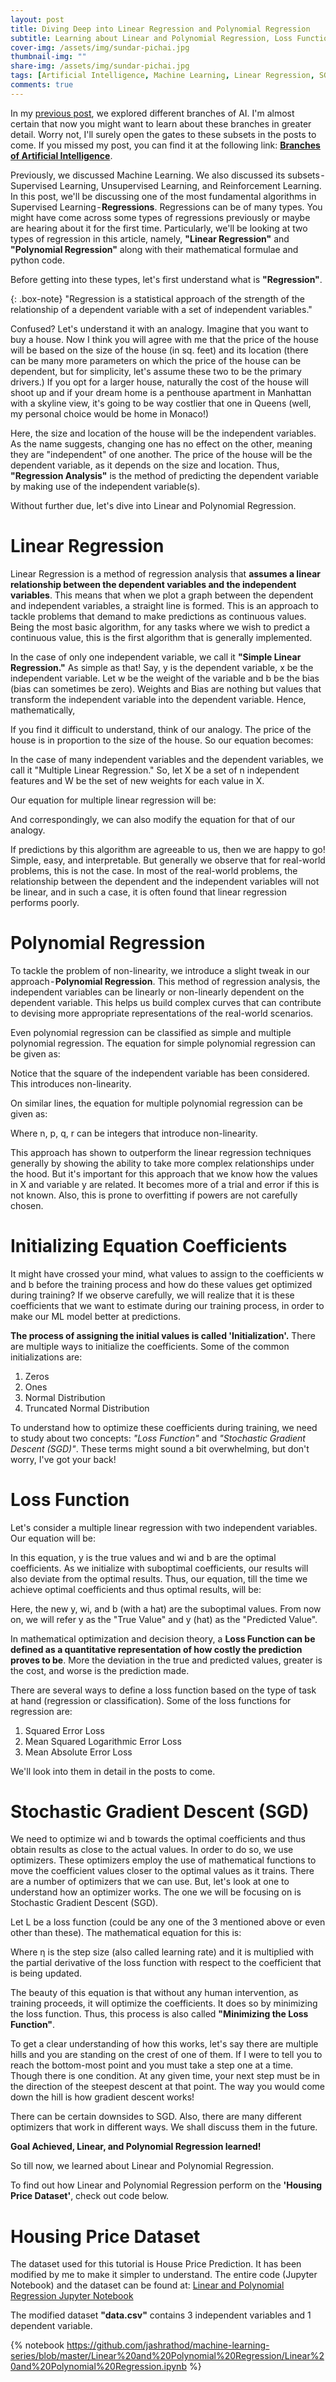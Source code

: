 ```yaml
---
layout: post
title: Diving Deep into Linear Regression and Polynomial Regression
subtitle: Learning about Linear and Polynomial Regression, Loss Functions, along with Python Code
cover-img: /assets/img/sundar-pichai.jpg
thumbnail-img: ""
share-img: /assets/img/sundar-pichai.jpg
tags: [Artificial Intelligence, Machine Learning, Linear Regression, SGD, Loss Function]
comments: true
---
```


In my [previous post](https://jashrathod.github.io/2020-11-24-branches-in-artificial-intelligence-to-transform-your-businesses/), we explored different branches of AI. I'm almost certain that now you might want to learn about these branches in greater detail. Worry not, I'll surely open the gates to these subsets in the posts to come. If you missed my post, you can find it at the following link: [**Branches of Artificial Intelligence**](https://jashrathod.github.io/2020-11-24-branches-in-artificial-intelligence-to-transform-your-businesses/).

Previously, we discussed Machine Learning. We also discussed its subsets - Supervised Learning, Unsupervised Learning, and Reinforcement Learning. In this post, we'll be discussing one of the most fundamental algorithms in Supervised Learning - **Regressions**. Regressions can be of many types. You might have come across some types of regressions previously or maybe are hearing about it for the first time. Particularly, we'll be looking at two types of regression in this article, namely, **"Linear Regression"** and **"Polynomial Regression"** along with their mathematical formulae and python code.

Before getting into these types, let's first understand what is **"Regression"**.

{: .box-note}
"Regression is a statistical approach of the strength of the relationship of a dependent variable with a set of independent variables."

Confused? Let's understand it with an analogy. Imagine that you want to buy a house. Now I think you will agree with me that the price of the house will be based on the size of the house (in sq. feet) and its location (there can be many more parameters on which the price of the house can be dependent, but for simplicity, let's assume these two to be the primary drivers.) If you opt for a larger house, naturally the cost of the house will shoot up and if your dream home is a penthouse apartment in Manhattan with a skyline view, it's going to be way costlier that one in Queens (well, my personal choice would be home in Monaco!)

Here, the size and location of the house will be the independent variables. As the name suggests, changing one has no effect on the other, meaning they are "independent" of one another. The price of the house will be the dependent variable, as it depends on the size and location. Thus, **"Regression Analysis"** is the method of predicting the dependent variable by making use of the independent variable(s).

Without further due, let's dive into Linear and Polynomial Regression.

# Linear Regression

Linear Regression is a method of regression analysis that **assumes a linear relationship between the dependent variables and the independent variables**. This means that when we plot a graph between the dependent and independent variables, a straight line is formed. This is an approach to tackle problems that demand to make predictions as continuous values. Being the most basic algorithm, for any tasks where we wish to predict a continuous value, this is the first algorithm that is generally implemented.

In the case of only one independent variable, we call it **"Simple Linear Regression."** As simple as that! Say, y is the dependent variable, x be the independent variable. Let w be the weight of the variable and b be the bias (bias can sometimes be zero). Weights and Bias are nothing but values that transform the independent variable into the dependent variable. Hence, mathematically,

If you find it difficult to understand, think of our analogy. The price of the house is in proportion to the size of the house. So our equation becomes:

In the case of many independent variables and the dependent variables, we call it "Multiple Linear Regression." So, let X be a set of n independent features and W be the set of new weights for each value in X.

Our equation for multiple linear regression will be:

And correspondingly, we can also modify the equation for that of our analogy.

If predictions by this algorithm are agreeable to us, then we are happy to go! Simple, easy, and interpretable. But generally we observe that for real-world problems, this is not the case. In most of the real-world problems, the relationship between the dependent and the independent variables will not be linear, and in such a case, it is often found that linear regression performs poorly.

# Polynomial Regression

To tackle the problem of non-linearity, we introduce a slight tweak in our approach - **Polynomial Regression**. This method of regression analysis, the independent variables can be linearly or non-linearly dependent on the dependent variable. This helps us build complex curves that can contribute to devising more appropriate representations of the real-world scenarios.

Even polynomial regression can be classified as simple and multiple polynomial regression. The equation for simple polynomial regression can be given as:

Notice that the square of the independent variable has been considered. This introduces non-linearity.

On similar lines, the equation for multiple polynomial regression can be given as:

Where n, p, q, r can be integers that introduce non-linearity.

This approach has shown to outperform the linear regression techniques generally by showing the ability to take more complex relationships under the hood. But it's important for this approach that we know how the values in X and variable y are related. It becomes more of a trial and error if this is not known. Also, this is prone to overfitting if powers are not carefully chosen.

# Initializing Equation Coefficients

It might have crossed your mind, what values to assign to the coefficients w and b before the training process and how do these values get optimized during training? If we observe carefully, we will realize that it is these coefficients that we want to estimate during our training process, in order to make our ML model better at predictions.

**The process of assigning the initial values is called 'Initialization'.** There are multiple ways to initialize the coefficients. Some of the common initializations are:

1. Zeros
2. Ones
3. Normal Distribution
4. Truncated Normal Distribution

To understand how to optimize these coefficients during training, we need to study about two concepts: *"Loss Function"* and *"Stochastic Gradient Descent (SGD)"*. These terms might sound a bit overwhelming, but don't worry, I've got your back!

# Loss Function

Let's consider a multiple linear regression with two independent variables. Our equation will be:

In this equation, y is the true values and wi and b are the optimal coefficients. As we initialize with suboptimal coefficients, our results will also deviate from the optimal results. Thus, our equation, till the time we achieve optimal coefficients and thus optimal results, will be:

Here, the new y, wi, and b (with a hat) are the suboptimal values. From now on, we will refer y as the "True Value" and y (hat) as the "Predicted Value".

In mathematical optimization and decision theory, a **Loss Function can be defined as a quantitative representation of how costly the prediction proves to be**. More the deviation in the true and predicted values, greater is the cost, and worse is the prediction made.

There are several ways to define a loss function based on the type of task at hand (regression or classification). Some of the loss functions for regression are:

1. Squared Error Loss
2. Mean Squared Logarithmic Error Loss
3. Mean Absolute Error Loss

We'll look into them in detail in the posts to come.

# Stochastic Gradient Descent (SGD)

We need to optimize wi and b towards the optimal coefficients and thus obtain results as close to the actual values. In order to do so, we use optimizers. These optimizers employ the use of mathematical functions to move the coefficient values closer to the optimal values as it trains. There are a number of optimizers that we can use. But, let's look at one to understand how an optimizer works. The one we will be focusing on is Stochastic Gradient Descent (SGD).

Let L be a loss function (could be any one of the 3 mentioned above or even other than these). The mathematical equation for this is:

Where η is the step size (also called learning rate) and it is multiplied with the partial derivative of the loss function with respect to the coefficient that is being updated.

The beauty of this equation is that without any human intervention, as training proceeds, it will optimize the coefficients. It does so by minimizing the loss function. Thus, this process is also called **"Minimizing the Loss Function"**.

To get a clear understanding of how this works, let's say there are multiple hills and you are standing on the crest of one of them. If I were to tell you to reach the bottom-most point and you must take a step one at a time. Though there is one condition. At any given time, your next step must be in the direction of the steepest descent at that point. The way you would come down the hill is how gradient descent works!

There can be certain downsides to SGD. Also, there are many different optimizers that work in different ways. We shall discuss them in the future.

**Goal Achieved, Linear, and Polynomial Regression learned!**

So till now, we learned about Linear and Polynomial Regression.

To find out how Linear and Polynomial Regression perform on the **'Housing Price Dataset'**, check out code below.

# Housing Price Dataset

The dataset used for this tutorial is House Price Prediction. It has been modified by me to make it simpler to understand. The entire code (Jupyter Notebook) and the dataset can be found at: [Linear and Polynomial Regression Jupyter Notebook](https://github.com/jashrathod/machine-learning-series/blob/master/Linear%20and%20Polynomial%20Regression/Linear%20and%20Polynomial%20Regression.ipynb)

The modified dataset **"data.csv"** contains 3 independent variables and 1 dependent variable.


{% notebook https://github.com/jashrathod/machine-learning-series/blob/master/Linear%20and%20Polynomial%20Regression/Linear%20and%20Polynomial%20Regression.ipynb %}






<!-- On May 8, 2018, Google I/O was held at Shoreline Amphitheatre in Mountain View, California. If you are wondering what Google I/O is, don’t worry, 
I’ve got your back. 

{: .box-note}
“Google I/O brings together developers from around the globe annually for talks, hands-on learning with Google experts, and the first look at Google’s latest developer products.”

In the Keynote, Sundar Pichai, the CEO of Alphabet Inc. (Google’s parent company), shared the then-latest developments that Google had been working on. 
One of the projects that he spoke about was something that maybe no one saw coming; an application of Artificial Intelligence (AI), soon to be on our 
own smartphones, that left the world in awe. The project was called ‘Google Duplex’. This initiative enables AI to place a phone call to a hair salon, 
converse just like us humans, and book a haircut appointment - and the part where your jaws drop is that all of this takes place in the background on 
your phone, without any intervention of yours! All you have to do is utter:  

{: .box-warning}
“Ok Google, make me a haircut appointment on Tuesday morning anytime between 10 and 12.”

Don’t believe me? Catch the clipping at the end of the article!

The reason this is a big thing is that our AI just passed the **Turing Test**! If you are unaware of what a Turing Test is, imagine that you ask a question to 
two entities, one of which is a human and another is a machine, and you don’t know which one is the human and which machine. If the machine answers the question 
in a way indistinguishable from how a human would answer and you are not able to make out that it’s a machine, my friend, the machine passed the Turing Test. 
This is the basic idea behind a Turing Test - to find out if the machine or rather the AI is at least as good as a human. To know more, feel free to check out 
[this link](https://en.wikipedia.org/wiki/Turing_test).

So it might have crossed your mind, how does AI actually do that? What more can AI do? Would the same AI model be used to converse with you and drive your car? 
To answer these questions, let’s dig deeper into the branches of AI. These branches will help us understand the type of solutions to apply for the kind of 
task at hand. Without due delay, let’s get to it.

The branches of AI are:

# 1. Expert Systems

When you are facing a problem, say cavities in your teeth, the first thing you do is approach a dentist. You surely wouldn’t think of visiting a general 
physician. Why did you choose to go to a dentist rather than a general physician? Simply because a dentist is an expert in the treatment of the teeth. 
When it comes to AI, we can adopt a similar approach, that is, use an AI system which is an expert for the problem we intend to solve.

Thus, **an Expert System, as the name suggests, is a program that specializes in one particular task like a human expert.** They are designed primarily to 
solve intricate problems and to provide a human-like decision-making ability. It makes use of a set of rules (called inference rules) that are defined by 
humans and a storehouse of knowledge (called knowledge base) to solve the task at hand. The knowledge base is fed with data that is added by humans experts 
of a particular domain. A non-expert human uses this program to obtain some information. Thus, the primary purpose of these systems was not to replace humans 
for that task, but rather to assist humans to obtain better results and a higher quality of work.

The first Expert System was developed in the 1970s and it can be attributed as the first successful approach for AI. A few examples of this branch of AI are:

- DENDRAL: A chemical analysis expert system used in organic chemistry to detect organic molecules yet unknown.
- CaDeT: A diagnostic support system that can detect cancer at early stages.

# 2. Machine Learning (ML)

The second term that comes to our mind when we talk about AI is **‘Machine Learning’**. Human Learning is the process of increasing our knowledge and 
the ability to apply knowledge when a relevant situation is called for. Upon learning something, we can not only apply the knowledge towards a situation 
already explored but also towards one that we might never have faced. In the latter situation, on the basis of our previous experiences, we make a 
calculated guess in an attempt to solve the problem. 

Similarly, **Machine Learning is the ability of the machine to learn without being explicitly programmed, that is, developing the ability to make calculated 
guesses towards a previously unexplored observation.** To enable machines to learn, we feed it historical data as its training experiences. It is based on 
the idea that machines can learn from past data, identify patterns, and make decisions using algorithms. These algorithms are designed in such a way that 
they can learn and improve their performance automatically (even we humans do that!)

Depending on the learning approach we choose (or is feasible), there are 3 categories:

## A. Supervised Learning

Consider the situation where a student is first taught a subject by the teacher. The student first learns it and then is tested on the concepts taught. 
The questions in the test can be the same as that taught by the teacher, or different but based on the concept previously taught. When a similar approach 
is used for machines, it is called ‘Supervised Learning’. Our AI system is evaluated based on its performance in the test. An example of this can be 
**‘Stock Price Prediction.’**

## B. Unsupervised Learning

Consider a parallel situation where a student was not taught but was told to directly appear for the test. The test is to segregate the questions in 
the paper similar to one another. When this approach is used for machines, it is called ‘Unsupervised Learning’. The test seems strange, right? This approach 
is suited for tasks like data clustering or anomaly detection where each cluster of data shows a similar trend (like, on a rainy day, the weather conditions 
would be similar) and all anomalies behave in a similar fashion. An example of this can be **‘Identifying Bowlers and Batsmen.’**

## C. Reinforcement Learning

Consider the third situation just like unsupervised learning, the student is not taught and is directly made to appear for the test. The difference being that 
the student needs to score at least a certain score in order to pass, until that time, reappear for the test again and again. The student is told only the 
marks he/she scored. Well, we all know that the student has no choice but to start answering by trial and error. But we know that the student will learn about 
various trends over time, and after every test, will improvise his/her answering strategy to figure out the optimal strategy to finally pass the test. 
When this approach is applied to machines, it’s called ‘Reinforcement Learning.’ An example of this can be **‘AI playing ping-pong.’**

# 3. Robotics

Before understanding Robotics and its association with AI, let’s first look at what a robot actually is. A robot is simply a machine that is capable of 
carrying out a complex series of actions automatically. It can be programmed to do so using a computer. It can be controlled using an external device 
like a remote or its control can be embedded within itself. When we think of robots, we think of them to be something that looks like a human, where 
the reality is that it can look just like any other toy car.

When this robot is allowed to think and intelligently choose its actions autonomously by a piece of code, it is an AI-powered Robot. These intelligent robots 
can now perform the task with their own intelligence. It is generally found that if the tasks that a robot must perform get more complex, it becomes necessary 
to make use of AI algorithms. Nowadays, AI and machine learning are being applied to robots to manufacture intelligent robots which can also interact socially 
like humans. One of the best examples of AI in robotics is the **‘Sophia Robot’**.

![Branches of Artificial Intelligence](/assets/img/Artificial%20Intelligence.png)

# 4. Computer Vision (CV)

A greater part of our learning process involves our vision. We mostly learn about our environment and make our own interpretations based on what we see. 
Our ability to see is because the cornea focuses the light entering the eye and forms the image of what we see onto the retina. This image is then converted 
to electrical pulses and sent to the brain to process the image and perceive what it sees.

Can we apply this technique with machines? The answer is - Yes, we can, with AI being the brain and a camera as its eyes. This is Computer Vision.

{: .box-note}
“Computer Vision, often abbreviated as CV, is defined as a field of study that seeks to develop techniques to help computers “see” and understand the content of digital images such as photographs and videos.” <br /> - Jason Brownlee, Founding Researcher at Machine Learning Mastery

Image Recognition is a subset of Computer Vision that helps us identify objects, people, places, features, and anything that an image or a video can provide 
us with. While we humans can effortlessly process and recognize what we see, machines face great difficulty doing this. We will explore how this can be done 
in the articles to come. Some of the examples where image recognition can be used are:

- Self-Driving Cars (the cameras on the cars constantly look for and learn about the surroundings and depending on what it observes, controls the car to turn, move, or stop)
- Face unlock searches for our faces in the front-facing camera feed and if found, prompts to unlock the phone.
- Image captioning (an image fed to the AI tells us as to what it sees in the image, say a busy street, a concert, or a person approaching you)

# 5. Planning

Imagine that you want to buy some household stuff from the supermarket near your house. From your house, you can reach the supermarket by taking 3 different 
routes. Say you are working on a tight schedule and have a limited time period in which you must return back to your house. Undoubtedly, you will choose the 
shortest route from your house to the supermarket and back. This is Planning.

In AI Planning, an end goal needs to be achieved under some given constraints and contexts. As an analogy, the contexts in our supermarket examples are the 
knowledge of the routes and their respective time durations, the constraint was the limited time period and the end goal was to make a purchase and return to 
the house without violating the constraints. The constraint could also be to opt for the cheapest path. Whatever be the constraints, the task remains to be 
that of optimizing the solution up to the best or any agreeable solution. This can be done by exploring the unknown or exploiting the extant knowledge or even 
both.

# 6. Natural Language Processing (NLP)

Another great method by which we humans learn is when we read from somewhere and hear others speak. Both of these require us to know the language and its rules. 
This is what we call ‘natural language.’ But, machines can’t understand our natural language. Here comes NLP.

NLP is a field of artificial intelligence in which computers analyze, understand, and attempt to derive meaning from natural language in a smart and useful way. 
The event from Google I/O 2018 that I discussed in the beginning of this article falls into this branch of AI. NLP enables users to communicate with the machine 
directly in natural language. Woah! Cool isn't it?

If you wish to solve a problem that is of one (or even multiple) of the following categories, NLP is the solution.

## A. Machine Translation

Ever used Google Translate? Yes, that’s an example of Machine Translation. Machine Translation is the task of automatically converting one natural language 
into another, preserving the meaning of the input text, and producing fluent text in the output language.

## B. Content Extraction

Content Extraction is the task of obtaining structured data from unstructured or semi-structured data. What this basically means is to obtain relevant 
information from all that is available. In this world, around 85% of the data in this world is unstructured and a large portion of it is textual data. 
Thus, we can apply NLP techniques on this data and use it to gather relevant information or gain business insights.

## C. Question Answering

Question Answering, as the name suggests, is concerned with building systems that automatically answer questions posed by humans in a natural language. 
When we ask Siri, Google Assistant, or Cortana a question, it produces an answer using Q&A NLP techniques.

## D. Text Classification

If we want to classify our text into certain categories based on what the text is, we can use Text Classification NLP techniques. Examples of this can be 
classifying Email as spam or not, finding out whether the movie review was positive or negative, and the list is endless!

## E. Text Generation

We can enable AI to form sentences for us. This falls under the category of text generation. It is also sometimes called Natural Language Generation (NLG). 
Example: given a topic, the machine writes an entire essay about it.

## F. Speech

Needless to elaborate on this! Google Assistant, Siri, Bixby are all applications of Speech. There are 2 parts to it: Speech-to-Text and Text-to-Speech. 
When we say:

{: .box-warning}
“Hey Siri, do you watch Game of Thrones” 

what we speak gets converted to text for our iPhone to understand. This is Speech-to-Text. Then, when Siri prepares the answer to our question, it’s still 
as plain text. It uses Text-to-Speech techniques and we will hear Siri saying: 

{: .box-warning}
“Yes. I’d ask Jon Snow for some hints, but he knows nothing.”

![Siri](/assets/img/siri.png)

That’s right! Siri does actually say that.

It’s amazing what AI can actually do. But why do we need to do all this? What is the use of this except for fancy lab projects or Iron Man toys? 
Well, these developments can help in making our lives easier with personal assistants, can help businesses function, gain better insights, and/or 
automate some of their processes like chatbots, and can enable us to find what we are looking for on the internet with the help of AI-powered search engines 
like Google.

This was just a glimpse of what AI can do. In the articles to come, we will explore how these systems can be developed and how businesses can leverage 
these tools to take their businesses to greater heights.

Thank you for reading!

Have an idea that you would like to discuss with me? Or wish to share your thoughts on AI? Worry not, feel free to get in touch with me on 
[Linkedin](https://in.linkedin.com/in/jash-rathod-902512145) or [Twitter](https://twitter.com/rathod_jash). Always happy to help! -->
